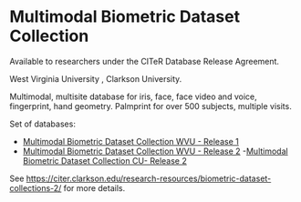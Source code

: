 # Multimodal Biometric Dataset Collection

Available to researchers under the CITeR Database Release Agreement.

West Virginia University , Clarkson University.

Multimodal, multisite database for iris, face, face video and voice, fingerprint, hand geometry. Palmprint for over 500 subjects, multiple visits.

Set of databases:
- [Multimodal Biometric Dataset Collection WVU - Release 1](https://citer.clarkson.edu/research-resources/biometric-dataset-collections-2/multimodal-biometric-dataset-collection-biomdata-release-1/)
- [Multimodal Biometric Dataset Collection WVU - Release 2](https://citer.clarkson.edu/biometric-dataset-collections/multimodal-biometric-dataset-collection-biomdata-release-2/)
 -[Multimodal Biometric Dataset Collection CU- Release 2](https://citer.clarkson.edu/research-resources/biometric-dataset-collections-2/multimodal-biometric-dataset-collection-clarkson-university/)


See https://citer.clarkson.edu/research-resources/biometric-dataset-collections-2/ for more details.
